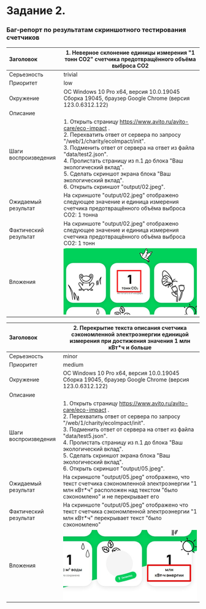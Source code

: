 # Задание 2.

### Баг-репорт по результатам скриншотного тестирования счетчиков

| Заголовок | 1. Неверное склонение единицы измерения "1 тонн CO2" счетчика предотвращённого объёма выброса CO2 |
|:---|-----------|
| Серьезность | trivial |
| Приоритет | low |
| Окружение | ОС Windows 10 Pro x64, версия 10.0.19045 Сборка 19045, браузер Google Chrome (версия 123.0.6312.122) |
| Описание   |  |
| Шаги воспроизведения | 1. Открыть страницу https://www.avito.ru/avito-care/eco-impact . <br/> 2. Перехватить ответ от сервера по запросу "/web/1/charity/ecoImpact/init". <br/> 3. Подменить ответ от сервера на ответ из файла "data/test2.json". <br/> 4. Пролистать страницу из п.1 до блока "Ваш экологический вклад". <br/> 5. Сделать скриншот экрана блока "Ваш экологический вклад". <br/> 6. Открыть скриншот "output/02.jpeg". |
| Ожидаемый результат | На скриншоте "output/02.jpeg" отображено следующее значение и единица измерения счетчика предотвращённого объёма выброса CO2: 1 тонна |
| Фактический результат | На скриншоте "output/02.jpeg" отображено следующее значение и единица измерения счетчика предотвращённого объёма выброса CO2: 1 тонн |
| Вложения | ![01](https://github.com/NikolaychukSvetlana/Avito-QA-trainee/blob/main/bugs_screenshots/01.jpg) |


| Заголовок | 2. Перекрытие текста описания счетчика сэкономленной электроэнергии единицой измерения при достижения значения 1 млн кВт*ч и больше |
|:---|-----------|
| Серьезность | minor |
| Приоритет | medium |
| Окружение | ОС Windows 10 Pro x64, версия 10.0.19045 Сборка 19045, браузер Google Chrome (версия 123.0.6312.122) |
| Описание   |  |
| Шаги воспроизведения | 1. Открыть страницу https://www.avito.ru/avito-care/eco-impact . <br/> 2. Перехватить ответ от сервера по запросу "/web/1/charity/ecoImpact/init". <br/> 3. Подменить ответ от сервера на ответ из файла "data/test5.json". <br/> 4. Пролистать страницу из п.1 до блока "Ваш экологический вклад". <br/> 5. Сделать скриншот экрана блока "Ваш экологический вклад". <br/> 6. Открыть скриншот "output/05.jpeg". |
| Ожидаемый результат | На скриншоте "output/05.jpeg" отображено, что текст счетчика сэкономленной электроэнергии "1 млн кВт*ч" расположен над текстом "было сэкономлено" и не перекрывает его |
| Фактический результат | На скриншоте "output/05.jpeg" отображено что текст счетчика сэкономленной электроэнергии "1 млн кВт*ч" перекрывает текст "было сэкономлено" |
| Вложения | ![02](https://github.com/NikolaychukSvetlana/Avito-QA-trainee/blob/main/bugs_screenshots/02.jpg) |
